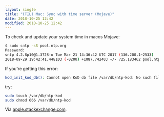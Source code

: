```yaml
---
layout: single
title: "(TIL) Mac: Sync with time server (Mojave)"
date: 2018-10-25 12:42
modified: 2018-10-25 12:42
---
```


To check and update your system time in macos Mojave:

```bash
$ sudo sntp -sS pool.ntp.org
Password:
sntp 4.2.8p10@1.3728-o Tue Mar 21 14:36:42 UTC 2017 (136.200.1~2533)
2018-09-29 19:42:41.448103 (-0200) +1087.742403 +/- 725.183462 pool.ntp.org 188.68.36.203 s2 no-leap
```

If you're getting this error:

```bash
kod_init_kod_db(): Cannot open KoD db file /var/db/ntp-kod: No such file or directory
```

try:

```bash
sudo touch /var/db/ntp-kod
sudo chmod 666 /var/db/ntp-kod
```

Via [apple.stackexchange.com](https://apple.stackexchange.com/a/117865).
